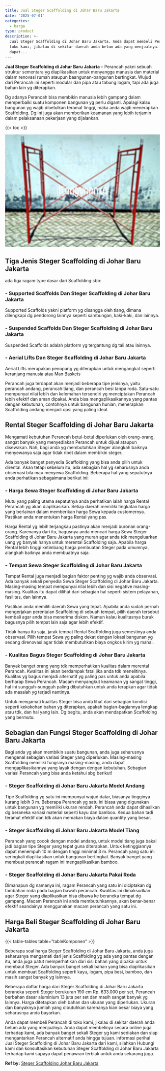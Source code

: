 ```yaml
---
title: Jual Steger Scaffolding di Johar Baru Jakarta
date: '2025-07-01'
categories:
  - harga
type: product
description: >-
  Jual Steger Scaffolding di Johar Baru Jakarta. Anda dapat membeli Perancah di
  toko kami, jikalau di sekitar daerah anda belum ada yang menjualnya. Anda
  dapat...
---
```


**Jual Steger Scaffolding di Johar Baru Jakarta** – Perancah yakni sebuah struktur sementara yg diaplikasikan untuk menyangga manusia dan material dalam renovasi rumah ataupun baangunan-bangunan bertingkat. Wujud dari Perancah ini seperti modular dan pipa atau tabung logam, tapi ada juga bahan lain yg diterapkan.

Dg adanya Perancah bisa membikin manusia lebih gampang dalam memperbaiki suatu komponen bangunan yg perlu diganti. Apalagi kalau bangunan yg wajib dibetulkan teramat tinggi, maka anda wajib menerapkan Scaffolding. Dg ini juga akan memberikan keamanan yang lebih terjamin dalam pelaksanaan pekerjaan yang dijalankan.

{{< toc >}}

![Jual Steger Scaffolding di Johar Baru Jakarta](/images/sewa-scaffolding-steger-01.png)

## Tiga Jenis Steger Scaffolding di Johar Baru Jakarta

ada tiga ragam type dasar dari Scaffolding sbb:

### \- Supported Scaffolds Dan Steger Scaffolding di Johar Baru Jakarta

Supported Scaffolds yakni platform yg disangga oleh tiang, dimana dilengkapi dg pendorong lainnya seperti sambungan, kaki-kaki, dan lainnya.

### \- Suspended Scaffolds Dan Steger Scaffolding di Johar Baru Jakarta

Suspended Scaffolds adalah platform yg tergantung dg tali atau lainnya.

### \- Aerial Lifts Dan Steger Scaffolding di Johar Baru Jakarta

Aerial Lifts merupakan penopang yg diterapkan untuk mengangkat seperti keranjang manusia atau Man Baskets

Perancah juga terdapat akan menjadi beberapa tipe jenisnya, yaitu perancah andang, perancah tiang, dan perancah besi tanpa roda. Satu-satu mempunyai nilai lebih dan kelemahan tersendiri yg menciptakan Perancah lebih efektif dan aman dipakai. Anda bisa mengaplikasikannya yang pantas dengan kebutuhan, contohnya untuk bangunan hunian, menerapkan Scaffolding andang menjadi opsi yang paling ideal.

## Rental Steger Scaffolding di Johar Baru Jakarta

Mengamati kebutuhan Perancah betul-betul diperlukan oleh orang-orang, sangat banyak yang menyediakan Perancah untuk dijual ataupun disewakan. Nah, bagi anda yg membutuhkan Steger alangkah baiknya menyewanya saja agar tidak ribet dalam membikin steger.

Ada banyak banget penyedia Scaffolding yang bisa anda pilih untuk dirental. Akan tetapi sebelum itu, ada sebagian hal yg seharusnya anda observasi bila mau menyewa Scaffolding. Beberapa hal yang sepatutnya anda perhatikan sebagaimana berikut ini:

### \- Harga Sewa Steger Scaffolding di Johar Baru Jakarta

Mutu yang paling utama sepatutnya anda perhatikan ialah harga Rental Perancah yg akan diaplikasikan. Setiap daerah memiliki tingkatan harga yang berlainan dalam memberikan harga Sewa kepada customernya. Pastikan anda menentukan harga Rental yang pas.

Harga Rental yg lebih terjangkau pastinya akan menjadi buronan orang-orang. Karenanya dari itu, bagusnya anda mencari harga Sewa Steger Scaffolding di Johar Baru Jakarta yang murah agar anda tdk mengeluarkan uang yg banyak hanya untuk merental Scaffolding saja. Apabila harga Rental lebih tinggi ketimbang harga pembuatan Steger pada umumnya, alangkah baiknya anda membuatnya saja.

### \- Tempat Sewa Steger Scaffolding di Johar Baru Jakarta

Tempat Rental juga menjadi bagian faktor penting yg wajib anda observasi. Ada banyak sekali penyedia Sewa Steger Scaffolding di Johar Baru Jakarta. Masing-masing tempat mempunyai nilai lebih dan sisi negative masing-masing. Kualitas itu dapat dilihat dari sebagian hal seperti sistem pelayanan, fasilitas, dan lainnya.

Pastikan anda memilih daerah Sewa yang tepat. Apabila anda sudah pernah mengerjakan perentalan Scaffolding di sebuah tempat, pilih daerah tersebut kembali agar anda bisa menerima diskon. Namun kalau kualitasnya buruk bagusnya pilih tempat lain saja agar lebih efektif.

Tidak hanya itu saja, jarak tempat Rental Scaffolding juga semestinya anda observasi. Pilih tempat Sewa yg paling dekat dengan lokasi bangunan yg sedang direnovasi agar tidak membutuhkan biaya ongkos kirim yg mahal.

### \- Kualitas Bagus Steger Scaffolding di Johar Baru Jakarta

Banyak banget orang yang tdk memperhatikan kualitas dalam merental Perancah. Kwalitas ini akan berdampak fatal jika anda tdk menelitinya. Kualitas yg bagus menjadi alternatif yg paling pas untuk anda apabila berharap Sewa Perancah. Macam menyangkut keamanan yg sangat tinggi, hal ini sungguh-sungguh paling dibutuhkan untuk anda terapkan agar tidak ada masalah yg terjadi nantinya.

Untuk mengamati kualitas Steger bisa anda lihat dari sebagian kondisi seperti kekokohan bahan yg diterapkan, apakah bagian-bagiannya lengkap atau tdk, dan hal yang lain. Dg begitu, anda akan mendapatkan Scaffolding yang bermutu.

## Sebagian dan Fungsi Steger Scaffolding di Johar Baru Jakarta

Bagi anda yg akan membikin suatu bangunan, anda juga seharusnya mengenal sebagian variasi Steger yang diperlukan. Masing-masing Scaffolding memiliki fungsinya masing-masing, anda dapat mengaplikasikannya yang layak dengan dengan kebutuhan. Sebagian variasi Perancah yang bisa anda ketahui sbg berikut!

### \- Steger Scaffolding di Johar Baru Jakarta Model Andang

Tipe Scaffolding yg satu ini mempunyai wujud datar, biasanya tingginya kurang lebih 3 m. Beberapa Perancah yg satu ini biasa yang digunakan untuk bangunan yg memiliki ukuran rendah. Perancah anda dapat dihasilkan dg beraneka variasi material seperti kayu dan bamboo. Kedua bahan tadi teramat efektif dan tdk akan memakan biaya dalam quantity yang besar.

### \- Steger Scaffolding di Johar Baru Jakarta Model Tiang

Perancah yang cocok dengan model andang, untuk model tiang juga bakal jadi bagian tipe Steger yang tepat guna diterapkan. Untuk ketinggiannya dapat menempuh 10 m dengan tinggi minimal 3 m. Perancah yang satu ini seringkali diaplikasikan untuk bangunan bertingkat. Banyak banget yang membuat perancah ragam ini mengaplikasikan bamboo.

### \- Steger Scaffolding di Johar Baru Jakarta Pakai Roda

Dimanapun dg namanya ini, ragam Perancah yang satu ini diciptakan dg tambahan roda pada bagian bawah perancah. Kwalitas ini dimaksudkan agar Steger yang diaplikasikan bisa dibawa ke beraneka tempat dg gampang. Macam Perancah ini anda membutuhkannya, akan benar-benar efektif seandainya menggunakan macam perancah yang satu ini.

## Harga Beli Steger Scaffolding di Johar Baru Jakarta

{{< table-tables table="tableKomponen" >}}

Beberapa soal harga Steger Scaffolding di Johar Baru Jakarta, anda juga seharusnya mengamati dari jenis Scaffolding yg ada yang pantas dengan itu, anda juga patut memperhatikan dari sisi bahan yang dipakai untuk membaut Steger. Ada banyak banget sekali bahan yang bisa diaplikasikan untuk membuat Scaffolding seperti kayu, logam, pipa besi, bamboo, dan masih sangat banyak yg lainnya.

Beberapa daftar harga dari Steger Scaffolding di Johar Baru Jakarta beraneka seperti Steger berukuran 190 cm Rp. 633.000 per set, Perancah berbahan dasar aluminium 13 juta per set dan masih sangat banyak yg lainnya. Harga ditetapkan oleh bahan dan ukuran yang diperlukan. Ukuran dan banyaknya jumlah yang dibutuhkan karenanya kian besar biaya yang seharusnya anda bayarkan.

Anda dapat membeli Perancah di toko kami, jikalau di sekitar daerah anda belum ada yang menjualnya. Anda dapat membelinya secara online juga terhadap kami, ada banyak banget sekali Steger yg kami sediakan dan siap mengantarkan Perancah alternatif anda hingga tujuan. informasi perihal Jual Steger Scaffolding di Johar Baru Jakarta dari kami, silahkan Hubungi kami dan konsultasikan kebutuhan Steger Scaffolding di Johar Baru Jakarta terhadap kami supaya dapat penawran terbiak untuk anda sekarang juga.

**Ref by:** [Steger Scaffolding Johar Baru Jakarta](https://id.wikipedia.org/wiki/Steger)
